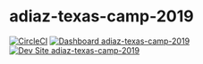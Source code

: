 # adiaz-texas-camp-2019

[![CircleCI](https://circleci.com/gh/pantheon-training-org/adiaz-texas-camp-2019.svg?style=shield)](https://circleci.com/gh/pantheon-training-org/adiaz-texas-camp-2019)
[![Dashboard adiaz-texas-camp-2019](https://img.shields.io/badge/dashboard-adiaz_texas_camp_2019-yellow.svg)](https://dashboard.pantheon.io/sites/9e6a6296-6761-408b-a133-ba6f8bc37706#dev/code)
[![Dev Site adiaz-texas-camp-2019](https://img.shields.io/badge/site-adiaz_texas_camp_2019-blue.svg)](http://dev-adiaz-texas-camp-2019.pantheonsite.io/)